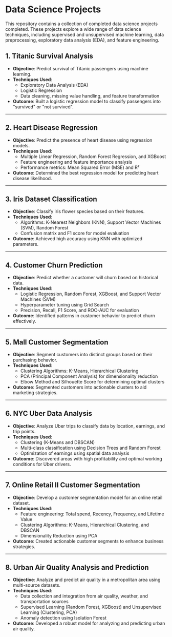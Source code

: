 # Data Science Projects

This repository contains a collection of completed data science projects completed. These projects explore a wide range of data science techniques, including supervised and unsupervised machine learning, data preprocessing, exploratory data analysis (EDA), and feature engineering.


## 1. Titanic Survival Analysis
- **Objective**: Predict survival of Titanic passengers using machine learning.
- **Techniques Used**:
  - Exploratory Data Analysis (EDA)
  - Logistic Regression
  - Data cleaning, missing value handling, and feature transformation
- **Outcome**: Built a logistic regression model to classify passengers into "survived" or "not survived".

---

## 2. Heart Disease Regression
- **Objective**: Predict the presence of heart disease using regression models.
- **Techniques Used**:
  - Multiple Linear Regression, Random Forest Regression, and XGBoost
  - Feature engineering and feature importance analysis
  - Performance metrics: Mean Squared Error (MSE) and R²
- **Outcome**: Determined the best regression model for predicting heart disease likelihood.

---

## 3. Iris Dataset Classification
- **Objective**: Classify iris flower species based on their features.
- **Techniques Used**:
  - Algorithms: K-Nearest Neighbors (KNN), Support Vector Machines (SVM), Random Forest
  - Confusion matrix and F1 score for model evaluation
- **Outcome**: Achieved high accuracy using KNN with optimized parameters.

---

## 4. Customer Churn Prediction
- **Objective**: Predict whether a customer will churn based on historical data.
- **Techniques Used**:
  - Logistic Regression, Random Forest, XGBoost, and Support Vector Machines (SVM)
  - Hyperparameter tuning using Grid Search
  - Precision, Recall, F1 Score, and ROC-AUC for evaluation
- **Outcome**: Identified patterns in customer behavior to predict churn effectively.

---

## 5. Mall Customer Segmentation
- **Objective**: Segment customers into distinct groups based on their purchasing behavior.
- **Techniques Used**:
  - Clustering Algorithms: K-Means, Hierarchical Clustering
  - PCA (Principal Component Analysis) for dimensionality reduction
  - Elbow Method and Silhouette Score for determining optimal clusters
- **Outcome**: Segmented customers into actionable clusters to aid marketing strategies.

---

## 6. NYC Uber Data Analysis
- **Objective**: Analyze Uber trips to classify data by location, earnings, and trip points.
- **Techniques Used**:
  - Clustering (K-Means and DBSCAN)
  - Multi-class classification using Decision Trees and Random Forest
  - Optimization of earnings using spatial data analysis
- **Outcome**: Discovered areas with high profitability and optimal working conditions for Uber drivers.

---

## 7. Online Retail II Customer Segmentation
- **Objective**: Develop a customer segmentation model for an online retail dataset.
- **Techniques Used**:
  - Feature engineering: Total spend, Recency, Frequency, and Lifetime Value
  - Clustering Algorithms: K-Means, Hierarchical Clustering, and DBSCAN
  - Dimensionality Reduction using PCA
- **Outcome**: Created actionable customer segments to enhance business strategies.

---

## 8. Urban Air Quality Analysis and Prediction
- **Objective**: Analyze and predict air quality in a metropolitan area using multi-source datasets.
- **Techniques Used**:
  - Data collection and integration from air quality, weather, and transportation sources
  - Supervised Learning (Random Forest, XGBoost) and Unsupervised Learning (Clustering, PCA)
  - Anomaly detection using Isolation Forest
- **Outcome**: Developed a robust model for analyzing and predicting urban air quality.

